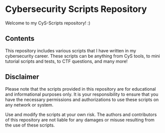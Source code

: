 # Cybersecurity Scripts Repository

Welcome to my CyS-Scripts repository! :)

## Contents

This repository includes various scripts that I have written in my cybersecurity career. These scripts can be anything from CyS tools, to mini tutorial scripts and tests, to CTF questions, and many more!

## Disclaimer

Please note that the scripts provided in this repository are for educational and informational purposes only. 
It is your responsibility to ensure that you have the necessary permissions and authorizations to use these scripts on any network or system.

Use and modify the scripts at your own risk. The authors and contributors of this repository are not liable for any damages or misuse resulting from the use of these scripts.

